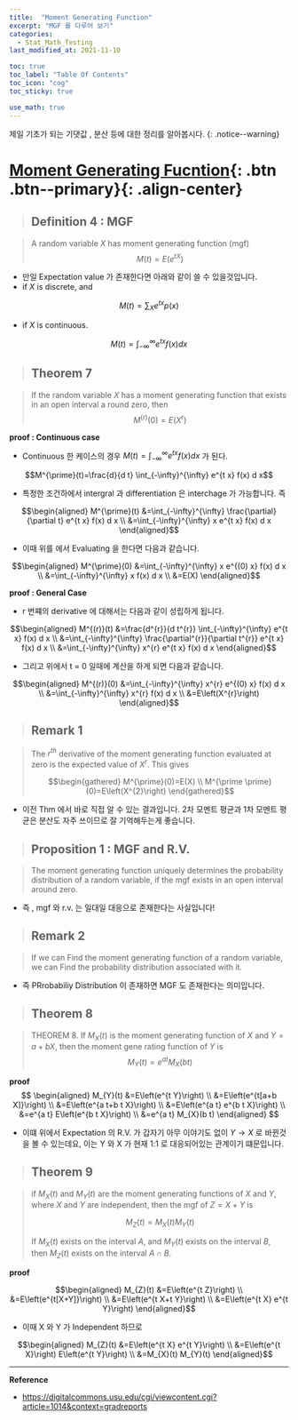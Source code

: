 ```yaml
---
title:  "Moment Generating Function"
excerpt: "MGF 를 다루어 보기"
categories:
  - Stat_Math_Testing
last_modified_at: 2021-11-10

toc: true
toc_label: "Table Of Contents"
toc_icon: "cog"
toc_sticky: true

use_math: true
---
```


 제일 기초가 되는 기댓값 , 분산 등에 대한 정리를 알아봅시다. 
{: .notice--warning}

# [Moment Generating Fucntion](#link){: .btn .btn--primary}{: .align-center}

> ## Definition 4 : MGF

> A random variable $X$ has moment generating function (mgf)
> $$
> M(t)=E\left(e^{t X}\right)
> $$

- 만일 Expectation value 가 존재한다면 아래와 같이 쓸 수 있을것입니다.
- if $X$ is discrete, and

$$
M(t)=\sum_{X} e^{t x} p(x)
$$
- if $X$ is continuous.

$$
M(t)=\int_{-\infty}^{\infty} e^{t x} f(x) d x
$$
> ## Theorem 7 

>If the random variable $X$ has a moment generating function that exists in an open interval a round zero, then
>$$
>M^{(r)}(0)=E\left(X^{r}\right)
>$$

**proof : Continuous case**

- Continuous 한 케이스의 경우 $M(t)=\int_{-\infty}^{\infty} e^{t x} f(x) d x$ 가 된다. 

$$M^{\prime}(t)=\frac{d}{d t} \int_{-\infty}^{\infty} e^{t x} f(x) d x$$

- 특정한 조건하에서 intergral 과 differentiation 은 interchage 가 가능합니다. 즉 

$$\begin{aligned}
M^{\prime}(t) &=\int_{-\infty}^{\infty} \frac{\partial}{\partial t} e^{t x} f(x) d x \\
&=\int_{-\infty}^{\infty} x e^{t x} f(x) d x
\end{aligned}$$

- 이때 위를 에서 Evaluating 을 한다면 다음과 같습니다.

$$\begin{aligned}
M^{\prime}(0) &=\int_{-\infty}^{\infty} x e^{(0) x} f(x) d x \\
&=\int_{-\infty}^{\infty} x f(x) d x \\
&=E(X)
\end{aligned}$$

**proof : General Case**

- r 번쨰의 derivative 에 대해서는 다음과 같이 성립하게 됩니다. 

$$\begin{aligned}
M^{(r)}(t) &=\frac{d^{r}}{d t^{r}} \int_{-\infty}^{\infty} e^{t x} f(x) d x \\
&=\int_{-\infty}^{\infty} \frac{\partial^{r}}{\partial t^{r}} e^{t x} f(x) d x \\
&=\int_{-\infty}^{\infty} x^{r} e^{t x} f(x) d x
\end{aligned}$$

- 그리고 위에서 t = 0 일때에 계산을 하게 되면 다음과 같습니다. 

$$\begin{aligned}
M^{(r)}(0) &=\int_{-\infty}^{\infty} x^{r} e^{(0) x} f(x) d x \\
&=\int_{-\infty}^{\infty} x^{r} f(x) d x \\
&=E\left(X^{r}\right)
\end{aligned}$$

> ## Remark 1 

> The $r^{t h}$ derivative of the moment generating function evaluated at zero is the expected value of $X^{r}$. This gives
>
> $$\begin{gathered}
> M^{\prime}(0)=E(X) \\
> M^{\prime \prime}(0)=E\left(X^{2}\right)
> \end{gathered}$$

- 이전 Thm 에서 바로 직접 알 수 있는 결과입니다. 2차 모멘트 평균과 1차 모멘트 평균은 분산도 자주 쓰이므로 잘 기억해두는게 좋습니다.

> ## Proposition 1 : MGF and R.V.

> The moment generating function uniquely determines the probability distribution of a random variable, if the mgf exists in an open interval around zero.

- 즉 , mgf 와 r.v. 는 일대일 대응으로 존재한다는 사실입니다! 

> ## Remark 2 

> If we can Find the moment generating function of a random variable, we can Find the probability distribution associated with it.

- 즉 PRrobabiliy Distribution 이 존재하면 MGF 도 존재한다는 의미입니다.

> ## Theorem 8 

> THEOREM 8. If $M_{X}(t)$ is the moment generating function of $X$ and $Y=a+b X$, then the moment gene rating function of $Y$ is
> $$
> M_{Y}(t)=e^{a t} M_{X}(b t)
> $$

**proof**
$$
\begin{aligned}
M_{Y}(t) &=E\left(e^{t Y}\right) \\
&=E\left(e^{t[a+b X]}\right) \\
&=E\left(e^{a t+b t X}\right) \\
&=E\left(e^{a t} e^{b t X}\right) \\
&=e^{a t} E\left(e^{b t X}\right) \\
&=e^{a t} M_{X}(b t)
\end{aligned}
$$

- 이떄 위에서 Expectation 의 R.V. 가 갑자기 아무 이야기도 없이 $Y \to X$ 로 바뀐것을 볼 수 있는데요, 이는 Y 와 X 가 현재 1:1 로 대응되어있는 관계이기 떄문입니다.

> ## Theorem 9 

> if $M_{X}(t)$ and $M_{Y}(t)$ are the moment generating functions of $X$ and $Y$, where $X$ and $Y$ are independent, then the mgf of $Z=X+Y$ is
>
> $$M_{Z}(t)=M_{X}(t) M_{Y}(t)$$
>
> If $M_{X}(t)$ exists on the interval $A$, and $M_{Y}(t)$ exists on the interval $B$, then $M_{Z}(t)$ exists on the interval $A \cap B$.

**proof**

$$\begin{aligned}
M_{Z}(t) &=E\left(e^{t Z}\right) \\
&=E\left(e^{t[X+Y]}\right) \\
&=E\left(e^{t X+t Y}\right) \\
&=E\left(e^{t X} e^{t Y}\right)
\end{aligned}$$

- 이때 X 와 Y 가 Independent 하므로

$$\begin{aligned}
M_{Z}(t) &=E\left(e^{t X} e^{t Y}\right) \\
&=E\left(e^{t X}\right) E\left(e^{t Y}\right) \\
&=M_{X}(t) M_{Y}(t)
\end{aligned}$$

---

   **Reference**

- <https://digitalcommons.usu.edu/cgi/viewcontent.cgi?article=1014&context=gradreports>

